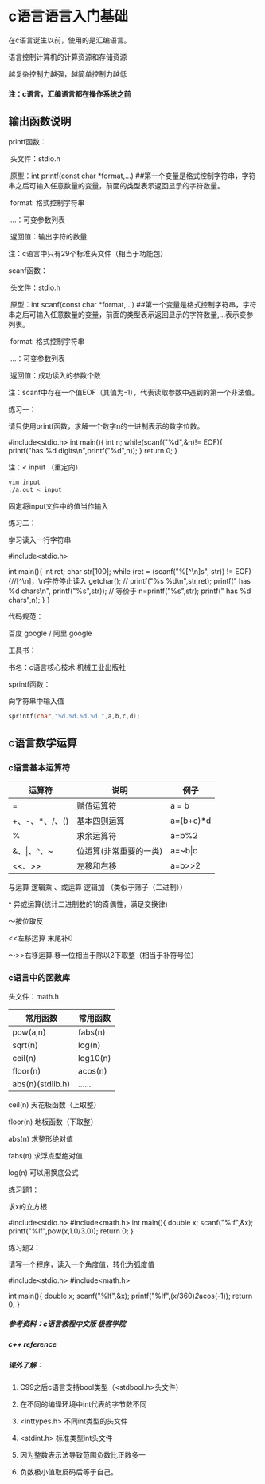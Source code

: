 # c语言语言入门基础

在c语言诞生以前，使用的是汇编语言。

语言控制计算机的计算资源和存储资源

越复杂控制力越强，越简单控制力越低

#### 注：c语言，汇编语言都在操作系统之前

## 输出函数说明

printf函数：

​	头文件：stdio.h

​	原型：int printf(const char *format,...) ##第一个变量是格式控制字符串，字符串之后可输入任意数量的变量，前面的类型表示返回显示的字符数量。

​	format:  格式控制字符串

​	...：可变参数列表

​	返回值：输出字符的数量

注：c语言中只有29个标准头文件（相当于功能包）

scanf函数：

​	头文件：stdio.h

​	原型：int scanf(const char *format,...) ##第一个变量是格式控制字符串，字符串之后可输入任意数量的变量，前面的类型表示返回显示的字符数量,...表示变参列表。

​	format:  格式控制字符串

​	...：可变参数列表

​	返回值：成功读入的参数个数

注：scanf中存在一个值EOF（其值为-1），代表读取参数中遇到的第一个非法值。

练习一：

请只使用printf函数，求解一个数字n的十进制表示的数字位数。

#include<stdio.h>
int main(){
    int n;
    while(scanf("%d",&n)!= EOF){
    printf("has %d digits\n",printf("%d",n));
    }
    return 0;
}

注：< input （重定向）

```bash
vim input
./a.out < input 
```

固定将input文件中的值当作输入

练习二：

学习读入一行字符串

#include<stdio.h>

int main(){
    int ret;
    char str[100];
    while (ret = (scanf("%[^\n]s", str)) != EOF){//[^\n]，\n字符停止读入
    getchar();
//  printf("%s %d\n",str,ret);
    printf(" has %d chars\n", printf("%s",str));
//  等价于  n=printf("%s",str); printf(" has %d chars",n);
    }
}

代码规范：

百度 google / 阿里 google

工具书：

书名：c语言核心技术  机械工业出版社

sprintf函数：

向字符串中输入值

```c
sprintf(char,"%d.%d.%d.%d.",a,b,c,d);
```

## c语言数学运算

### c语言基本运算符

| 运算符         | 说明                   | 例子      |
| -------------- | ---------------------- | --------- |
| =              | 赋值运算符             | a = b     |
| +、-、*、/、() | 基本四则运算           | a=(b+c)*d |
| %              | 求余运算符             | a=b%2     |
| &、\|、^、~    | 位运算(非常重要的一类) | a=~b\|c   |
| <<、>>         | 左移和右移             | a=b>>2    |

与运算 逻辑乘 、或运算 逻辑加  （类似于筛子（二进制））

^ 异或运算(统计二进制数的1的奇偶性，满足交换律)

～按位取反 

<<左移运算 末尾补0

～>>右移运算 移一位相当于除以2下取整（相当于补符号位）

### c语言中的函数库

头文件：math.h

| 常用函数         | 常用函数 |
| ---------------- | -------- |
| pow(a,n)         | fabs(n)  |
| sqrt(n)          | log(n)   |
| ceil(n)          | log10(n) |
| floor(n)         | acos(n)  |
| abs(n)(stdlib.h) | ......   |

ceil(n) 天花板函数（上取整）

floor(n) 地板函数（下取整）

abs(n) 求整形绝对值

fabs(n) 求浮点型绝对值

log(n) 可以用换底公式 

练习题1：

求x的立方根

#include<stdio.h>
#include<math.h>
int main(){
    double x;
    scanf("%lf",&x);
    printf("%lf",pow(x,1.0/3.0));
    return 0;
}

练习题2：

请写一个程序，读入一个角度值，转化为弧度值

#include<stdio.h>
#include<math.h>

int main(){
    double x;
    scanf("%lf",&x);
    printf("%lf",(x/360)*2*acos(-1));
    return 0;
}

##### 参考资料：c语言教程中文版 极客学院

##### c++ reference

##### 课外了解：

1. C99之后c语言支持bool类型（<stdbool.h>头文件）

2. 在不同的编译环境中int代表的字节数不同

3. <inttypes.h> 不同int类型的头文件

4. <stdint.h> 标准类型int头文件

5. 因为整数表示法导致范围负数比正数多一

6. 负数极小值取反码后等于自己。

